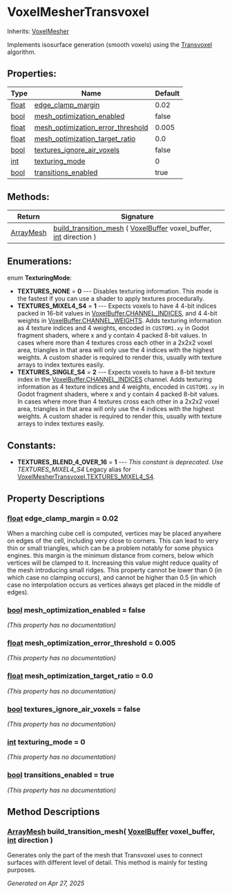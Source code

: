 # VoxelMesherTransvoxel

Inherits: [VoxelMesher](VoxelMesher.md)

Implements isosurface generation (smooth voxels) using the [Transvoxel](https://transvoxel.org/) algorithm.

## Properties: 


Type                                                                      | Name                                                                       | Default 
------------------------------------------------------------------------- | -------------------------------------------------------------------------- | --------
[float](https://docs.godotengine.org/en/stable/classes/class_float.html)  | [edge_clamp_margin](#i_edge_clamp_margin)                                  | 0.02    
[bool](https://docs.godotengine.org/en/stable/classes/class_bool.html)    | [mesh_optimization_enabled](#i_mesh_optimization_enabled)                  | false   
[float](https://docs.godotengine.org/en/stable/classes/class_float.html)  | [mesh_optimization_error_threshold](#i_mesh_optimization_error_threshold)  | 0.005   
[float](https://docs.godotengine.org/en/stable/classes/class_float.html)  | [mesh_optimization_target_ratio](#i_mesh_optimization_target_ratio)        | 0.0     
[bool](https://docs.godotengine.org/en/stable/classes/class_bool.html)    | [textures_ignore_air_voxels](#i_textures_ignore_air_voxels)                | false   
[int](https://docs.godotengine.org/en/stable/classes/class_int.html)      | [texturing_mode](#i_texturing_mode)                                        | 0       
[bool](https://docs.godotengine.org/en/stable/classes/class_bool.html)    | [transitions_enabled](#i_transitions_enabled)                              | true    
<p></p>

## Methods: 


Return                                                                            | Signature                                                                                                                                                                         
--------------------------------------------------------------------------------- | ----------------------------------------------------------------------------------------------------------------------------------------------------------------------------------
[ArrayMesh](https://docs.godotengine.org/en/stable/classes/class_arraymesh.html)  | [build_transition_mesh](#i_build_transition_mesh) ( [VoxelBuffer](VoxelBuffer.md) voxel_buffer, [int](https://docs.godotengine.org/en/stable/classes/class_int.html) direction )  
<p></p>

## Enumerations: 

enum **TexturingMode**: 

- <span id="i_TEXTURES_NONE"></span>**TEXTURES_NONE** = **0** --- Disables texturing information. This mode is the fastest if you can use a shader to apply textures procedurally.
- <span id="i_TEXTURES_MIXEL4_S4"></span>**TEXTURES_MIXEL4_S4** = **1** --- Expects voxels to have 4 4-bit indices packed in 16-bit values in [VoxelBuffer.CHANNEL_INDICES](VoxelBuffer.md#i_CHANNEL_INDICES), and 4 4-bit weights in [VoxelBuffer.CHANNEL_WEIGHTS](VoxelBuffer.md#i_CHANNEL_WEIGHTS). Adds texturing information as 4 texture indices and 4 weights, encoded in `CUSTOM1.xy` in Godot fragment shaders, where x and y contain 4 packed 8-bit values. In cases where more than 4 textures cross each other in a 2x2x2 voxel area, triangles in that area will only use the 4 indices with the highest weights. A custom shader is required to render this, usually with texture arrays to index textures easily.
- <span id="i_TEXTURES_SINGLE_S4"></span>**TEXTURES_SINGLE_S4** = **2** --- Expects voxels to have a 8-bit texture index in the [VoxelBuffer.CHANNEL_INDICES](VoxelBuffer.md#i_CHANNEL_INDICES) channel. Adds texturing information as 4 texture indices and 4 weights, encoded in `CUSTOM1.xy` in Godot fragment shaders, where x and y contain 4 packed 8-bit values. In cases where more than 4 textures cross each other in a 2x2x2 voxel area, triangles in that area will only use the 4 indices with the highest weights. A custom shader is required to render this, usually with texture arrays to index textures easily.


## Constants: 

- <span id="i_TEXTURES_BLEND_4_OVER_16"></span>**TEXTURES_BLEND_4_OVER_16** = **1** --- *This constant is deprecated. Use TEXTURES_MIXEL4_S4* Legacy alias for [VoxelMesherTransvoxel.TEXTURES_MIXEL4_S4](VoxelMesherTransvoxel.md#i_TEXTURES_MIXEL4_S4).

## Property Descriptions

### [float](https://docs.godotengine.org/en/stable/classes/class_float.html)<span id="i_edge_clamp_margin"></span> **edge_clamp_margin** = 0.02

When a marching cube cell is computed, vertices may be placed anywhere on edges of the cell, including very close to corners. This can lead to very thin or small triangles, which can be a problem notably for some physics engines. this margin is the minimum distance from corners, below which vertices will be clamped to it. Increasing this value might reduce quality of the mesh introducing small ridges. This property cannot be lower than 0 (in which case no clamping occurs), and cannot be higher than 0.5 (in which case no interpolation occurs as vertices always get placed in the middle of edges).

### [bool](https://docs.godotengine.org/en/stable/classes/class_bool.html)<span id="i_mesh_optimization_enabled"></span> **mesh_optimization_enabled** = false

*(This property has no documentation)*

### [float](https://docs.godotengine.org/en/stable/classes/class_float.html)<span id="i_mesh_optimization_error_threshold"></span> **mesh_optimization_error_threshold** = 0.005

*(This property has no documentation)*

### [float](https://docs.godotengine.org/en/stable/classes/class_float.html)<span id="i_mesh_optimization_target_ratio"></span> **mesh_optimization_target_ratio** = 0.0

*(This property has no documentation)*

### [bool](https://docs.godotengine.org/en/stable/classes/class_bool.html)<span id="i_textures_ignore_air_voxels"></span> **textures_ignore_air_voxels** = false

*(This property has no documentation)*

### [int](https://docs.godotengine.org/en/stable/classes/class_int.html)<span id="i_texturing_mode"></span> **texturing_mode** = 0

*(This property has no documentation)*

### [bool](https://docs.godotengine.org/en/stable/classes/class_bool.html)<span id="i_transitions_enabled"></span> **transitions_enabled** = true

*(This property has no documentation)*

## Method Descriptions

### [ArrayMesh](https://docs.godotengine.org/en/stable/classes/class_arraymesh.html)<span id="i_build_transition_mesh"></span> **build_transition_mesh**( [VoxelBuffer](VoxelBuffer.md) voxel_buffer, [int](https://docs.godotengine.org/en/stable/classes/class_int.html) direction ) 

Generates only the part of the mesh that Transvoxel uses to connect surfaces with different level of detail. This method is mainly for testing purposes.

_Generated on Apr 27, 2025_
